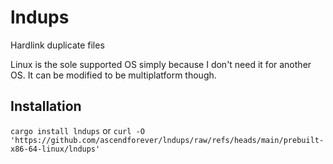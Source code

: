 # lndups
Hardlink duplicate files

Linux is the sole supported OS simply because I don't need it for another OS. It can be modified to be multiplatform though.


## Installation
`cargo install lndups` or `curl -O 'https://github.com/ascendforever/lndups/raw/refs/heads/main/prebuilt-x86-64-linux/lndups'`
